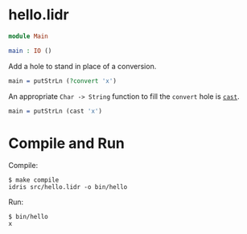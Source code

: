 hello.lidr
==========

```idris
module Main

main : IO ()
```

Add a hole to stand in place of a conversion.

``` idris
main = putStrLn (?convert 'x')
```

An appropriate `Char -> String` function to fill the `convert` hole is [`cast`](http://www.idris-lang.org/docs/current/prelude_doc/docs/Prelude.Cast.html#Prelude.Cast.cast).

```idris
main = putStrLn (cast 'x')
```

Compile and Run
===============

Compile:

``` fish
$ make compile
idris src/hello.lidr -o bin/hello
```

Run:

``` fish
$ bin/hello
x
```
